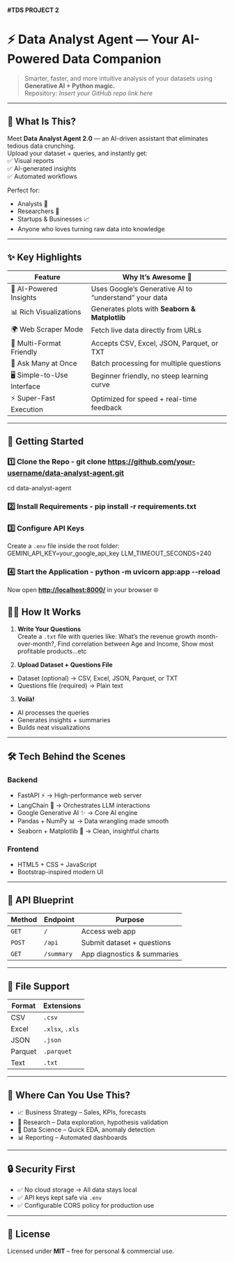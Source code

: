 **#TDS PROJECT 2**

# ⚡ Data Analyst Agent — Your AI-Powered Data Companion  
> Smarter, faster, and more intuitive analysis of your datasets using **Generative AI + Python magic.**  
> Repository: *Insert your GitHub repo link here*

---

## 📌 What Is This?
Meet **Data Analyst Agent 2.0** — an AI-driven assistant that eliminates tedious data crunching.  
Upload your dataset + queries, and instantly get:  
✅ Visual reports  
✅ AI-generated insights  
✅ Automated workflows  

Perfect for:  
- Analysts 🧾  
- Researchers 🔬  
- Startups & Businesses 📈  
- Anyone who loves turning raw data into knowledge  

---

## ✨ Key Highlights  

| Feature                  | Why It’s Awesome 🚀 |
|---------------------------|----------------------|
| 🤖 AI-Powered Insights    | Uses Google’s Generative AI to “understand” your data |
| 📊 Rich Visualizations    | Generates plots with **Seaborn & Matplotlib** |
| 🌍 Web Scraper Mode       | Fetch live data directly from URLs |
| 📂 Multi-Format Friendly  | Accepts CSV, Excel, JSON, Parquet, or TXT |
| 🔄 Ask Many at Once       | Batch processing for multiple questions |
| 🖥️ Simple-to-Use Interface | Beginner friendly, no steep learning curve |
| ⚡ Super-Fast Execution   | Optimized for speed + real-time feedback |

---

## 🚀 Getting Started  

### 1️⃣ Clone the Repo  - git clone https://github.com/your-username/data-analyst-agent.git
cd data-analyst-agent

### 2️⃣ Install Requirements  - pip install -r requirements.txt

### 3️⃣ Configure API Keys  
Create a `.env` file inside the root folder:  
GEMINI_API_KEY=your_google_api_key
LLM_TIMEOUT_SECONDS=240


### 4️⃣ Start the Application  - python -m uvicorn app:app --reload

Now open [**http://localhost:8000/**](http://localhost:8000/) in your browser 🌐  

## 🧑‍💻 How It Works  

1. **Write Your Questions**  
   Create a `.txt` file with queries like:  What’s the revenue growth month-over-month?, Find correlation between Age and Income, Show most profitable products...etc

2. **Upload Dataset + Questions File**  
- Dataset (optional) → CSV, Excel, JSON, Parquet, or TXT  
- Questions file (required) → Plain text  

3. **Voilà!**  
- AI processes the queries  
- Generates insights + summaries  
- Builds neat visualizations  

---

## 🛠 Tech Behind the Scenes  

### Backend  
- FastAPI ⚡ → High-performance web server  
- LangChain 🧠 → Orchestrates LLM interactions  
- Google Generative AI ✨ → Core AI engine  
- Pandas + NumPy 📊 → Data wrangling made smooth  
- Seaborn + Matplotlib 🎨 → Clean, insightful charts  

### Frontend  
- HTML5 + CSS + JavaScript  
- Bootstrap-inspired modern UI  

---

## 🔧 API Blueprint  

| Method | Endpoint  | Purpose |
|--------|-----------|----------|
| `GET`  | `/`       | Access web app |
| `POST` | `/api`    | Submit dataset + questions |
| `GET`  | `/summary`| App diagnostics & summaries |

---

## 📂 File Support  

| Format | Extensions |
|--------|------------|
| CSV    | `.csv`     |
| Excel  | `.xlsx`, `.xls` |
| JSON   | `.json`    |
| Parquet| `.parquet` |
| Text   | `.txt`     |

---

## 🎯 Where Can You Use This?  

- 📈 Business Strategy – Sales, KPIs, forecasts  
- 🔬 Research – Data exploration, hypothesis validation  
- 🤖 Data Science – Quick EDA, anomaly detection  
- 📊 Reporting – Automated dashboards  

---

## 🔒 Security First  
- ✅ No cloud storage → All data stays local  
- ✅ API keys kept safe via `.env`  
- ✅ Configurable CORS policy for production use  

---

## 📜 License  

Licensed under **MIT** – free for personal & commercial use. 





  

